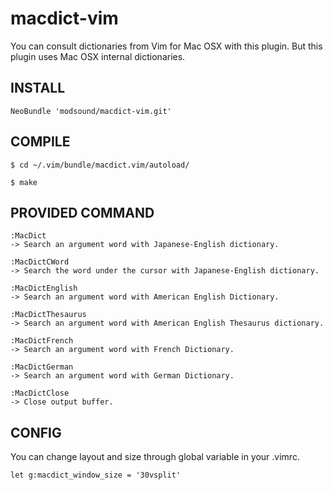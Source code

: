 macdict-vim
===========

You can consult dictionaries from Vim for Mac OSX with this plugin.
But this plugin uses Mac OSX internal dictionaries.

## INSTALL
```
NeoBundle 'modsound/macdict-vim.git'
```

## COMPILE
```
$ cd ~/.vim/bundle/macdict.vim/autoload/
```
```
$ make
```

## PROVIDED COMMAND

```
:MacDict
-> Search an argument word with Japanese-English dictionary.
```

```
:MacDictCWord
-> Search the word under the cursor with Japanese-English dictionary.
```

```
:MacDictEnglish
-> Search an argument word with American English Dictionary.
```

```
:MacDictThesaurus
-> Search an argument word with American English Thesaurus dictionary.
```

```
:MacDictFrench
-> Search an argument word with French Dictionary.
```

```
:MacDictGerman
-> Search an argument word with German Dictionary.
```

```
:MacDictClose
-> Close output buffer.
```

## CONFIG
You can change layout and size through global variable in your .vimrc.
```
let g:macdict_window_size = '30vsplit'
```
